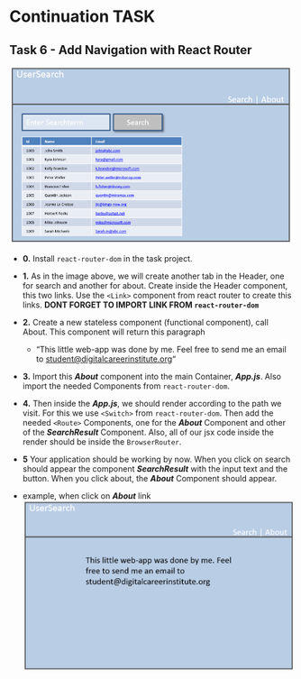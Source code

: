 # Continuation TASK

## Task 6 - Add Navigation with React Router

![alt text](./images/page.png "react-router")

- **0.** Install `react-router-dom` in the task project.

- **1.** As in the image above, we will create another tab in the Header, one for search and another for about. Create inside the Header component, this two links. Use the `<Link>` component from react router to create this links. **DONT FORGET TO IMPORT LINK FROM `react-router-dom`**

- **2.** Create a new stateless component (functional component), call About. This component will return this paragraph 
  - “This little web-app was done by me. Feel free to send me an email to student@digitalcareerinstitute.org“ 
- **3.** Import this ***About*** component into the main Container, ***App.js***. Also import the needed Components from `react-router-dom`.
- **4.** Then inside the ***App.js***, we should render according to the path we visit. For this we use `<Switch>` from `react-router-dom`. Then add the needed `<Route>` Components, one for the ***About*** Component and other of the ***SearchResult*** Component. Also, all of our jsx code inside the render should be inside the `BrowserRouter`.

- **5** Your application should be working by now. When you click on search should appear the component ***SearchResult*** with the input text and the button. When you click about, the ***About*** Component should appear.


* example, when click on ***About*** link
![alt text](./images/page2.png "react-router")

